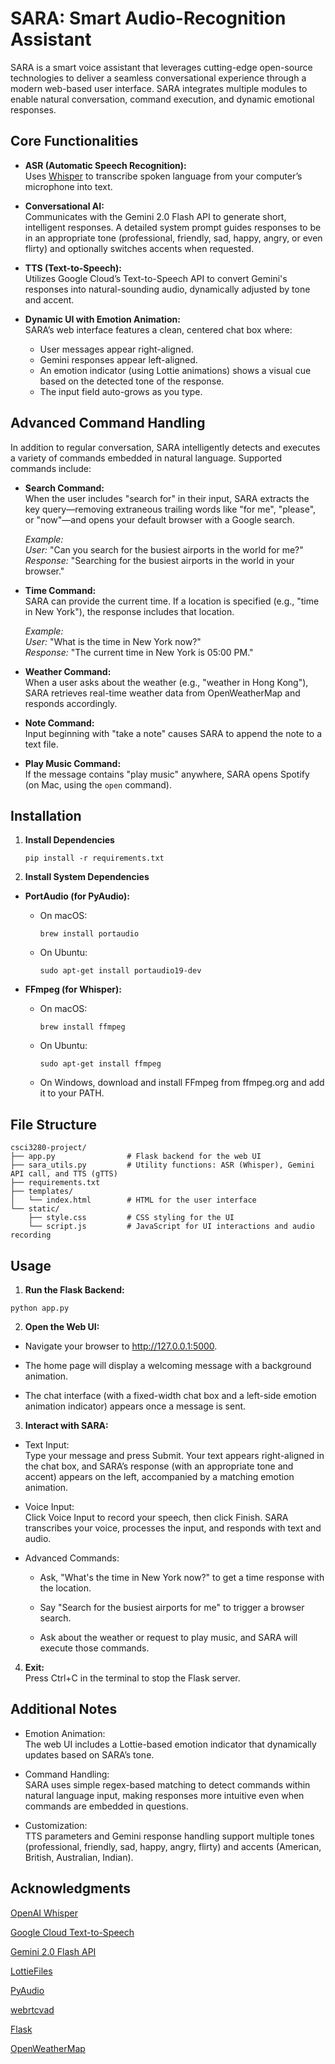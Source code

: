 # SARA: Smart Audio-Recognition Assistant

SARA is a smart voice assistant that leverages cutting-edge open-source technologies to deliver a seamless conversational experience through a modern web-based user interface. SARA integrates multiple modules to enable natural conversation, command execution, and dynamic emotional responses.

## Core Functionalities

- **ASR (Automatic Speech Recognition):**  
  Uses [Whisper](https://github.com/openai/whisper) to transcribe spoken language from your computer’s microphone into text.

- **Conversational AI:**  
  Communicates with the Gemini 2.0 Flash API to generate short, intelligent responses. A detailed system prompt guides responses to be in an appropriate tone (professional, friendly, sad, happy, angry, or even flirty) and optionally switches accents when requested.

- **TTS (Text-to-Speech):**  
  Utilizes Google Cloud’s Text-to-Speech API to convert Gemini's responses into natural-sounding audio, dynamically adjusted by tone and accent.

- **Dynamic UI with Emotion Animation:**  
  SARA’s web interface features a clean, centered chat box where:
  - User messages appear right-aligned.
  - Gemini responses appear left-aligned.
  - An emotion indicator (using Lottie animations) shows a visual cue based on the detected tone of the response.
  - The input field auto-grows as you type.

## Advanced Command Handling

In addition to regular conversation, SARA intelligently detects and executes a variety of commands embedded in natural language. Supported commands include:

- **Search Command:**  
  When the user includes "search for" in their input, SARA extracts the key query—removing extraneous trailing words like "for me", "please", or "now"—and opens your default browser with a Google search.

  _Example:_  
  _User:_ "Can you search for the busiest airports in the world for me?"  
  _Response:_ "Searching for the busiest airports in the world in your browser."

- **Time Command:**  
  SARA can provide the current time. If a location is specified (e.g., "time in New York"), the response includes that location.

  _Example:_  
  _User:_ "What is the time in New York now?"  
  _Response:_ "The current time in New York is 05:00 PM."

- **Weather Command:**  
  When a user asks about the weather (e.g., "weather in Hong Kong"), SARA retrieves real-time weather data from OpenWeatherMap and responds accordingly.

- **Note Command:**  
  Input beginning with "take a note" causes SARA to append the note to a text file.

- **Play Music Command:**  
  If the message contains "play music" anywhere, SARA opens Spotify (on Mac, using the `open` command).

## Installation

1. **Install Dependencies**

   ```
   pip install -r requirements.txt
   ```

2. **Install System Dependencies**

- **PortAudio (for PyAudio):**

  - On macOS:
    ```
    brew install portaudio
    ```
  - On Ubuntu:

    ```
    sudo apt-get install portaudio19-dev
    ```

- **FFmpeg (for Whisper):**

  - On macOS:
    ```
    brew install ffmpeg
    ```
  - On Ubuntu:
    ```
    sudo apt-get install ffmpeg
    ```
  - On Windows, download and install FFmpeg from ffmpeg.org and add it to your PATH.

## File Structure

```
csci3280-project/
├── app.py                # Flask backend for the web UI
├── sara_utils.py         # Utility functions: ASR (Whisper), Gemini API call, and TTS (gTTS)
├── requirements.txt
├── templates/
│   └── index.html        # HTML for the user interface
└── static/
    ├── style.css         # CSS styling for the UI
    └── script.js         # JavaScript for UI interactions and audio recording
```

## Usage

1. **Run the Flask Backend:**

```
python app.py
```

2. **Open the Web UI:**

- Navigate your browser to http://127.0.0.1:5000.

- The home page will display a welcoming message with a background animation.

- The chat interface (with a fixed-width chat box and a left-side emotion animation indicator) appears once a message is sent.

3. **Interact with SARA:**

- Text Input:  
  Type your message and press Submit. Your text appears right-aligned in the chat box, and SARA’s response (with an appropriate tone and accent) appears on the left, accompanied by a matching emotion animation.

- Voice Input:  
  Click Voice Input to record your speech, then click Finish. SARA transcribes your voice, processes the input, and responds with text and audio.

- Advanced Commands:

  - Ask, "What's the time in New York now?" to get a time response with the location.

  - Say "Search for the busiest airports for me" to trigger a browser search.

  - Ask about the weather or request to play music, and SARA will execute those commands.

4. **Exit:**  
   Press Ctrl+C in the terminal to stop the Flask server.

## Additional Notes

- Emotion Animation:  
  The web UI includes a Lottie-based emotion indicator that dynamically updates based on SARA’s tone.

- Command Handling:  
  SARA uses simple regex-based matching to detect commands within natural language input, making responses more intuitive even when commands are embedded in questions.

- Customization:  
  TTS parameters and Gemini response handling support multiple tones (professional, friendly, sad, happy, angry, flirty) and accents (American, British, Australian, Indian).

## Acknowledgments

[OpenAI Whisper](https://github.com/openai/whisper)

[Google Cloud Text-to-Speech](https://cloud.google.com/text-to-speech)

[Gemini 2.0 Flash API](https://ai.google.dev/gemini-api/docs/models)

[LottieFiles](https://lottiefiles.com/)

[PyAudio](https://pypi.org/project/PyAudio/)

[webrtcvad](https://github.com/wiseman/py-webrtcvad)

[Flask](https://github.com/pallets/flask)

[OpenWeatherMap](https://openweathermap.org/)
